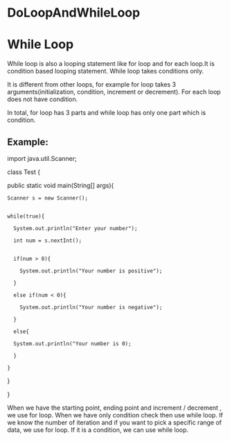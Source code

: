 # DoLoopAndWhileLoop

# While Loop

While loop is also a looping statement like for loop and for each loop.It is condition based looping statement. While loop takes conditions only. 

It is different from other loops, for example for loop takes 3 arguments(initialization, condition, increment or decrement). For each loop does not 
have condition. 

In total, for loop has 3 parts and while loop has only one part which is condition.


## Example:
import java.util.Scanner;

class Test {

  public static void main(String[] args){
  
    Scanner s = new Scanner();
    
    
    while(true){
    
      System.out.println("Enter your number");
      
      int num = s.nextInt();
      
      
      if(num > 0){
      
        System.out.println("Your number is positive");
        
      }
      
      else if(num < 0){
      
        System.out.println("Your number is negative");
        
      }
      
      else{
      
      System.out.println("Your number is 0);
      
      }
      
    }
    

  }
  

}

When we have the starting point, ending point and increment / decrement , we use for loop. When we have only condition check then use while loop. If we know the number of iteration and if you want to pick a specific range of data, we use for loop. If it is a condition, we can use while loop.



